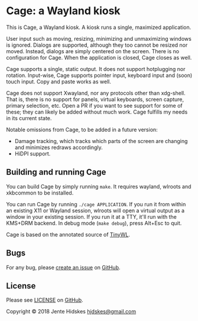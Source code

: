 # Cage: a Wayland kiosk

This is Cage, a Wayland kiosk. A kiosk runs a single, maximized
application.

User input such as moving, resizing, minimizing and unmaximizing
windows is ignored. Dialogs are supported, although they too cannot be
resized nor moved. Instead, dialogs are simply centered on the
screen. There is no configuration for Cage.  When the application is
closed, Cage closes as well.

Cage supports a single, static output. It does not support hotplugging
nor rotation. Input-wise, Cage supports pointer input, keyboard input
and (soon) touch input. Copy and paste works as well.

Cage does not support Xwayland, nor any protocols other than
xdg-shell.  That is, there is no support for panels, virtual
keyboards, screen capture, primary selection, etc.  Open a PR if you
want to see support for some of these; they can likely be added
without much work. Cage fulfills my needs in its current state.

Notable omissions from Cage, to be added in a future version:
- Damage tracking, which tracks which parts of the screen are changing
  and minimizes redraws accordingly.
- HiDPI support.

## Building and running Cage

You can build Cage by simply running `make`. It requires wayland,
wlroots and xkbcommon to be installed.

You can run Cage by running `./cage APPLICATION`. If you run it from
within an existing X11 or Wayland session, wlroots will open a virtual
output as a window in your existing session. If you run it at a TTY,
it'll run with the KMS+DRM backend. In debug mode (`make debug`),
press Alt+Esc to quit.

Cage is based on the annotated source of
[TinyWL](https://gist.github.com/ddevault/ae4d1cdcca97ffeb2c35f0878d75dc17).

## Bugs

For any bug, please [create an
issue](https://github.com/Hjdskes/cage/issues/new) on
[GitHub](https://github.com/Hjdskes/cage).

## License

Please see
[LICENSE](https://github.com/Hjdskes/cage/blob/master/LICENSE) on
[GitHub](https://github.com/Hjdskes/cage).

Copyright © 2018 Jente Hidskes <hjdskes@gmail.com>
